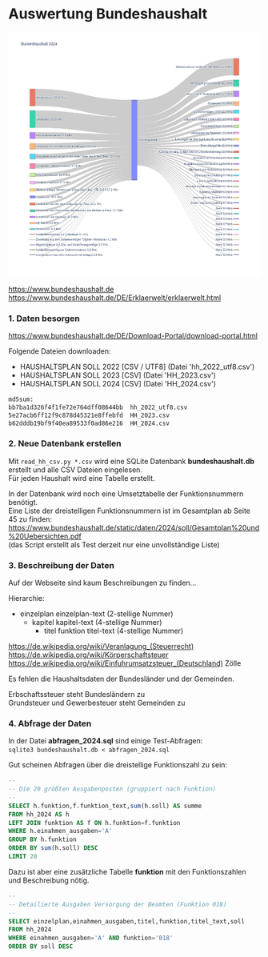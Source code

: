 # Auswertung Bundeshaushalt

![Test Übersicht Haushalt](hh_2024.png)

<https://www.bundeshaushalt.de>  
<https://www.bundeshaushalt.de/DE/Erklaerwelt/erklaerwelt.html>  


### 1. Daten besorgen

<https://www.bundeshaushalt.de/DE/Download-Portal/download-portal.html>  

Folgende Dateien downloaden:

- HAUSHALTSPLAN SOLL 2022 [CSV / UTF8] (Datei 'hh_2022_utf8.csv')  
- HAUSHALTSPLAN SOLL 2023 [CSV] (Datei 'HH_2023.csv')  
- HAUSHALTSPLAN SOLL 2024 [CSV] (Datei 'HH_2024.csv')  

```
md5sum:
bb7ba1d326f4f1fe72e764dff08644bb  hh_2022_utf8.csv
5e27acb6ff12f9c878d45321e8ffebfd  HH_2023.csv
b62dddb19bf9f40ea89533f0ad86e216  HH_2024.csv
```


### 2. Neue Datenbank erstellen

Mit `read_hh_csv.py *.csv` wird eine SQLite Datenbank **bundeshaushalt.db**
erstellt und alle CSV Dateien eingelesen.  
Für jeden Haushalt wird eine Tabelle erstellt.  

In der Datenbank wird noch eine Umsetztabelle der Funktionsnummern benötigt.  
Eine Liste der dreistelligen Funktionsnummern ist im Gesamtplan ab Seite 45 zu finden:  
<https://www.bundeshaushalt.de/static/daten/2024/soll/Gesamtplan%20und%20Uebersichten.pdf>  
(das Script erstellt als Test derzeit nur eine unvollständige Liste)  


### 3. Beschreibung der Daten

Auf der Webseite sind kaum Beschreibungen zu finden...

Hierarchie:
- einzelplan einzelplan-text (2-stellige Nummer)
  - kapitel kapitel-text (4-stellige Nummer)
    - titel funktion titel-text (4-stellige Nummer)

<https://de.wikipedia.org/wiki/Veranlagung_(Steuerrecht)>  
<https://de.wikipedia.org/wiki/Körperschaftsteuer>  
<https://de.wikipedia.org/wiki/Einfuhrumsatzsteuer_(Deutschland)> Zölle  

Es fehlen die Haushaltsdaten der Bundesländer und der Gemeinden.

Erbschaftssteuer steht Bundesländern zu  
Grundsteuer und Gewerbesteuer steht Gemeinden zu  


### 4. Abfrage der Daten

In der Datei **abfragen_2024.sql** sind einige Test-Abfragen:  
`sqlite3 bundeshaushalt.db < abfragen_2024.sql`  

Gut scheinen Abfragen über die dreistellige Funktionszahl zu sein:  
``` sql
--
-- Die 20 größten Ausgabenposten (gruppiert nach Funktion)
--
SELECT h.funktion,f.funktion_text,sum(h.soll) AS summe
FROM hh_2024 AS h
LEFT JOIN funktion AS f ON h.funktion=f.funktion
WHERE h.einahmen_ausgaben='A'
GROUP BY h.funktion
ORDER BY sum(h.soll) DESC
LIMIT 20
```
Dazu ist aber eine zusätzliche Tabelle **funktion** mit den Funktionszahlen und Beschreibung nötig.

``` sql
--
-- Detailierte Ausgaben Versorgung der Beamten (Funktion 018)
--
SELECT einzelplan,einahmen_ausgaben,titel,funktion,titel_text,soll
FROM hh_2024
WHERE einahmen_ausgaben='A' AND funktion='018'
ORDER BY soll DESC
```
